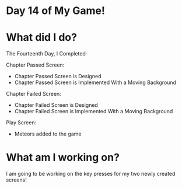 # Day 14 of My Game!

# What did I do?

The Fourteenth Day, I Completed-

Chapter Passed Screen:

* Chapter Passed Screen is Designed
* Chapter Passed Screen is Implemented With a Moving Background 

Chapter Failed Screen:

* Chapter Failed Screen is Designed
* Chapter Failed Screen is Implemented With a Moving Background 

Play Screen: 

* Meteors added to the game

# What am I working on? 

I am going to be working on the key presses for my two newly created screens! 
